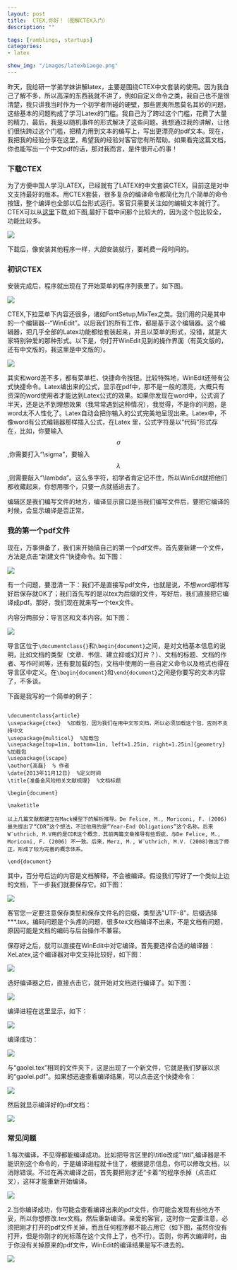 ```yaml
---
layout: post
title:  CTEX,你好！（图解CTEX入门）
description: ""

tags: [ramblings, startups]
categories:
- latex

show_img: "/images/latexbiaoge.png"
---
```


昨天，我给研一学弟学妹讲解latex，主要是围绕CTEX中文套装的使用。因为我自己了解不多，所以高深的东西我就不讲了，例如自定义命令之类，我自己也不是很清楚，我只讲我当时作为一个初学者所碰的硬壁，那些匪夷所思莫名其妙的问题，这些基本的问题构成了学习Latex的门槛。我自己为了跨过这个门槛，花费了大量的精力，最后，我是以随机事件的形式解决了这些问题。我想通过我的讲解，让他们很快跨过这个门槛，把精力用到文本的编写上，写出更漂亮的pdf文本。现在，我把我的经验分享在这里，希望我的经验对客官您有所帮助。如果看完这篇文档，你也能写出一个中文pdf的话，那对我而言，是件很开心的事！

### 下载CTEX
为了方便中国人学习LATEX，已经就有了LATEX的中文套装CTEX，目前这是对中文支持最好的版本。用CTEX套装，很多复杂的编译命令都简化为几个简单的命令按钮，整个编译也全部以后台形式运行。客官只需要关注如何编辑文本就行了。CTEX可以从[这里](http://www.ctex.org/CTeXDownload)下载,如下图,最好下载中间那个比较大的，因为这个包比较全，功能比较多。

![](https://gaolei786.github.com/images/ctex1.png)

下载后，像安装其他程序一样，大胆安装就行，要耗费一段时间的。

### 初识CTEX

安装完成后，程序就出现在了开始菜单的程序列表里了。如下图。

![](https://gaolei786.github.com/images/ctex2.png)

CTEX,下拉菜单下内容还很多，诸如FontSetup,MixTex之类。我们用的只是其中的一个编辑器--“WinEdit”。以后我们的所有工作，都是基于这个编辑器。这个编辑器，把几乎全部的Latex功能都给套装起来，并且以菜单的形式，没错，就是大家特别钟爱的那种形式。以下是，你打开WinEdit见到的操作界面（有英文版的，还有中文版的，我这里是中文版的）。


![](https://gaolei786.github.com/images/ctex3.png)

其实和word差不多，都有菜单栏、快捷命令按钮。比较特殊地，WinEdit还带有公式快捷命令。Latex编出来的公式，显示在pdf中，那不是一般的漂亮，大概只有资深的word使用者才能达到Latex公式的效果。如果你发现在word中，公式调了半天，还是达不到理想效果（我常常遇到这种情况），我觉得，不是你的问题，是word太不人性化了。Latex自动会把你输入的公式完美地呈现出来。Latex中，不像word有公式编辑器那样插入公式，在Latex 里，公式字符是以“代码”形式存在，比如，你要输入$$\sigma$$,你需要打入“\sigma”，要输入$$\lambda$$,则需要敲入“\lambda”。这么多字符，初学者肯定记不住，所以WinEdit就把他们都收藏起来，你想用哪个，只要一点就插进去了。

编辑区是我们编写文件的地方，编译显示窗口是当我们编写文件后，要把它编译的时候，会显示编译是否正常。


### 我的第一个pdf文件

现在，万事俱备了，我们来开始搞自己的第一个pdf文件。首先要新建一个文件，方法是点击“新建文件”快捷命令。如下图：

![](https://gaolei786.github.com/images/ctex4.png)

有一个问题，要澄清一下：我们不是直接写pdf文件，也就是说，不想word那样写好后保存就OK了；我们首先写的是以tex为后缀的文件，写好后，我们直接把它编译成pdf。那好，我们现在就来写一个tex文件。

内容分两部分：导言区和文本内容。如下图：

![](https://gaolei786.github.com/images/ctex5.png)

导言区位于<code>\documentclass{}</code>和<code>\begin{document}</code>之间，是对文档基本信息的说明，比如文档的类型（文章、书信、建立抑或幻灯片？）、文档的标题、文档的作者、写作时间等，还有要加载的包，文档中使用的一些自定义命令以及格式也得在导言区中定义。在<code>\begin{document}</code>和<code>\end{document}</code>之间是你要写的文本内容了，不多谈。

下面是我写的一个简单的例子：

<pre><code>
\documentclass{article}
\usepackage{ctex}  %加载包，因为我们在用中文写文档，所以必须加载这个包，否则不支持中文
\usepackage{multicol}  %加载包
\usepackage[top=1in, bottom=1in, left=1.25in, right=1.25in]{geometry}  %加载包
\usepackage{lscape}
\author{高磊}  % 作者
\date{2013年11月12日}  %定义时间
\title{准备金风险相关文献梳理}  %文档标题

\begin{document}

\maketitle

以上几篇文献都建立在Mack模型下的解析推导。De Felice, M., Moriconi, F. (2006)最先提出了“CDR”这个想法，不过他用的是“Year-End Obligations”这个名称。后来 W¨uthrich, M.V用的是CDR这个概念，其前两篇文章推导有些瑕疵，与De Felice, M., Moriconi, F. (2006) 不一致。后来，Merz, M., W¨uthrich, M.V. (2008)做出了修正，形成了较为完善的概念体系。

\end{document}
</code></pre>

其中，百分号后边的内容是文档解释，不会被编译。假设我们写好了一个类似上边的文档，下一步我们就要保存它。如下图：

![](https://gaolei786.github.com/images/ctex6.png)

客官您一定要注意保存类型和保存文件名的后缀，类型选"UTF-8"，后缀选择***.tex。编码问题是个头疼的问题，很多tex文档编译不出来，不是文档有问题，原因可能是文档的编码与后台操作不兼容。

保存好之后，就可以直接在WinEdit中对它编译。首先要选择合适的编译器：XeLatex,这个编译器对中文支持比较好，如下图：

![](https://gaolei786.github.com/images/ctex7.png)


选好编译器之后，直接点击它，就开始对文档进行编译了。如下图：

![](https://gaolei786.github.com/images/ctex8.png)

编译进程在这里显示，如下：

![](https://gaolei786.github.com/images/ctex9.png)

编译成功：

![](https://gaolei786.github.com/images/ctex10.png)

与“gaolei.tex”相同的文件夹下，这是出现了一个新文件，它就是我们梦寐以求的“gaolei.pdf”。如果想迅速查看编译结果，可以点击这个快捷命令：

![](https://gaolei786.github.com/images/ctex11.png)

然后就显示编译好的pdf文档：


![](https://gaolei786.github.com/images/ctex12.png)



### 常见问题

1.每次编译，不见得都能编译成功。比如把导言区里的\title改成"\titl",编译器是不能识别这个命令的，于是编译进程就卡住了，根据提示信息，你可以修改文档，以消除错误。不过在再次编译之前，首先要把刚才还“卡着”的程序杀掉（点击红叉），这样才能重新开始编译。


![](https://gaolei786.github.com/images/ctex13.png)

2.当你编译成功，你可能会查看编译出来的pdf文件，你可能会发现有些地方不妥，所以你想修改.tex文档，然后重新编译。亲爱的客官，这时你一定要注意，必须把刚才打开的pdf文件关掉，而且任何程序都不能占用它（如下图，虽然你没有打开，但是你刚才的光标落在这个文件上了，也不行）。否则，你再次编译时，由于你没有关掉原来的pdf文件，WinEdit的编译结果是写不进去的。

![](https://gaolei786.github.com/images/ctex14.png)










